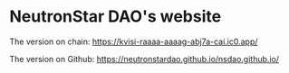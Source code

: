 # NeutronStar DAO's website

The version on chain: https://kvisi-raaaa-aaaag-abj7a-cai.ic0.app/

The version on Github: https://neutronstardao.github.io/nsdao.github.io/
